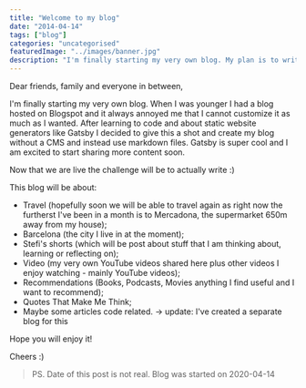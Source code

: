 ```yaml
---
title: "Welcome to my blog"
date: "2014-04-14"
tags: ["blog"]
categories: "uncategorised"
featuredImage: "../images/banner.jpg"
description: "I'm finally starting my very own blog. My plan is to write about my travel adventures, Barcelona tips and tricks, share recommendations and so much more."
---
```


Dear friends, family and everyone in between,

I'm finally starting my very own blog. When I was younger I had a blog hosted on Blogspot and it always annoyed me that I cannot customize it as much as I wanted. After learning to code and about static website generators like Gatsby I decided to give this a shot and create my blog without a CMS and instead use markdown files. Gatsby is super cool and I am excited to start sharing more content soon.

Now that we are live the challenge will be to actually write :)

This blog will be about:

- Travel (hopefully soon we will be able to travel again as right now the furtherst I've been in a month is to Mercadona, the supermarket 650m away from my house);
- Barcelona (the city I live in at the moment);
- Stefi's shorts (which will be post about stuff that I am thinking about, learning or reflecting on);
- Video (my very own YouTube videos shared here plus other videos I enjoy watching - mainly YouTube videos);
- Recommendations (Books, Podcasts, Movies anything I find useful and I want to recommend);
- Quotes That Make Me Think;
- Maybe some articles code related. -> update: I've created a separate blog for this

Hope you will enjoy it!

Cheers :)

> PS. Date of this post is not real. Blog was started on 2020-04-14
